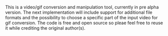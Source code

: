 This is a video/gif conversion and manipulation tool, currently in pre alpha version. 
The next implementation will include support for additional file formats and the possibility to choose a specific part of the input video for gif conversion.
The code is free and open source so pleae feel free to reuse it while crediting the original author(s).
